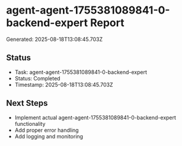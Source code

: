 # agent-agent-1755381089841-0-backend-expert Report

Generated: 2025-08-18T13:08:45.703Z

## Status
- Task: agent-agent-1755381089841-0-backend-expert
- Status: Completed
- Timestamp: 2025-08-18T13:08:45.703Z

## Next Steps
- Implement actual agent-agent-1755381089841-0-backend-expert functionality
- Add proper error handling
- Add logging and monitoring
